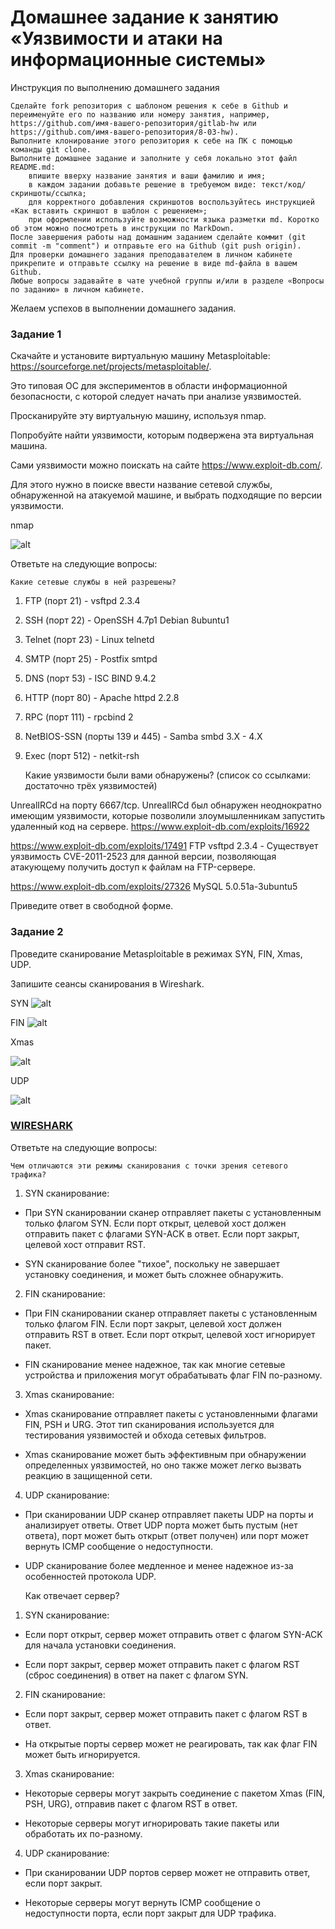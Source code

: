 ﻿# Домашнее задание к занятию «Уязвимости и атаки на информационные системы»
Инструкция по выполнению домашнего задания

    Сделайте fork репозитория c шаблоном решения к себе в Github и переименуйте его по названию или номеру занятия, например, https://github.com/имя-вашего-репозитория/gitlab-hw или https://github.com/имя-вашего-репозитория/8-03-hw).
    Выполните клонирование этого репозитория к себе на ПК с помощью команды git clone.
    Выполните домашнее задание и заполните у себя локально этот файл README.md:
        впишите вверху название занятия и ваши фамилию и имя;
        в каждом задании добавьте решение в требуемом виде: текст/код/скриншоты/ссылка;
        для корректного добавления скриншотов воспользуйтесь инструкцией «Как вставить скриншот в шаблон с решением»;
        при оформлении используйте возможности языка разметки md. Коротко об этом можно посмотреть в инструкции по MarkDown.
    После завершения работы над домашним заданием сделайте коммит (git commit -m "comment") и отправьте его на Github (git push origin).
    Для проверки домашнего задания преподавателем в личном кабинете прикрепите и отправьте ссылку на решение в виде md-файла в вашем Github.
    Любые вопросы задавайте в чате учебной группы и/или в разделе «Вопросы по заданию» в личном кабинете.

Желаем успехов в выполнении домашнего задания.

### Задание 1

Скачайте и установите виртуальную машину Metasploitable: https://sourceforge.net/projects/metasploitable/.

Это типовая ОС для экспериментов в области информационной безопасности, с которой следует начать при анализе уязвимостей.

Просканируйте эту виртуальную машину, используя nmap.

Попробуйте найти уязвимости, которым подвержена эта виртуальная машина.

Сами уязвимости можно поискать на сайте https://www.exploit-db.com/.

Для этого нужно в поиске ввести название сетевой службы, обнаруженной на атакуемой машине, и выбрать подходящие по версии уязвимости.

nmap

![alt](https://github.com/ermacster/gitlab-hw/blob/main/img/%D0%91%D0%B5%D0%B7%D0%BE%D0%BF%D0%B0%D1%81%D0%BD%D0%BE%D1%81%D1%82%D1%8C/nmap.JPG)


Ответьте на следующие вопросы:

    Какие сетевые службы в ней разрешены?

1. FTP (порт 21) - vsftpd 2.3.4
2. SSH (порт 22) - OpenSSH 4.7p1 Debian 8ubuntu1
3. Telnet (порт 23) - Linux telnetd
4. SMTP (порт 25) - Postfix smtpd
5. DNS (порт 53) - ISC BIND 9.4.2
6. HTTP (порт 80) - Apache httpd 2.2.8
7. RPC (порт 111) - rpcbind 2
8. NetBIOS-SSN (порты 139 и 445) - Samba smbd 3.X - 4.X
9. Exec (порт 512) - netkit-rsh

    Какие уязвимости были вами обнаружены? (список со ссылками: достаточно трёх уязвимостей)

UnrealIRCd на порту 6667/tcp. UnrealIRCd был обнаружен неоднократно имеющим уязвимости, которые позволили злоумышленникам запустить удаленный код на сервере.
https://www.exploit-db.com/exploits/16922


https://www.exploit-db.com/exploits/17491
FTP vsftpd 2.3.4 - Существует уязвимость CVE-2011-2523 для данной версии, позволяющая атакующему получить доступ к файлам на FTP-сервере.

https://www.exploit-db.com/exploits/27326
MySQL 5.0.51a-3ubuntu5 

Приведите ответ в свободной форме.

### Задание 2

Проведите сканирование Metasploitable в режимах SYN, FIN, Xmas, UDP.

Запишите сеансы сканирования в Wireshark.

SYN
![alt](https://github.com/ermacster/gitlab-hw/blob/main/img/%D0%91%D0%B5%D0%B7%D0%BE%D0%BF%D0%B0%D1%81%D0%BD%D0%BE%D1%81%D1%82%D1%8C/SYN.JPG)

FIN
![alt](https://github.com/ermacster/gitlab-hw/blob/main/img/%D0%91%D0%B5%D0%B7%D0%BE%D0%BF%D0%B0%D1%81%D0%BD%D0%BE%D1%81%D1%82%D1%8C/FN.JPG)


Xmas

![alt](https://github.com/ermacster/gitlab-hw/blob/main/img/%D0%91%D0%B5%D0%B7%D0%BE%D0%BF%D0%B0%D1%81%D0%BD%D0%BE%D1%81%D1%82%D1%8C/xmas.JPG)


UDP

![alt](https://github.com/ermacster/gitlab-hw/blob/main/img/%D0%91%D0%B5%D0%B7%D0%BE%D0%BF%D0%B0%D1%81%D0%BD%D0%BE%D1%81%D1%82%D1%8C/UDP.JPG)


### [WIRESHARK](https://github.com/ermacster/gitlab-hw/tree/main/img/%D0%91%D0%B5%D0%B7%D0%BE%D0%BF%D0%B0%D1%81%D0%BD%D0%BE%D1%81%D1%82%D1%8C/NMAP)


Ответьте на следующие вопросы:

    Чем отличаются эти режимы сканирования с точки зрения сетевого трафика?

1. SYN сканирование:

- При SYN сканировании сканер отправляет пакеты с установленным только флагом SYN. Если порт открыт, целевой хост должен отправить пакет с флагами SYN-ACK в ответ. Если порт закрыт, целевой хост отправит RST.

- SYN сканирование более "тихое", поскольку не завершает установку соединения, и может быть сложнее обнаружить.

2. FIN сканирование:

- При FIN сканировании сканер отправляет пакеты с установленным только флагом FIN. Если порт закрыт, целевой хост должен отправить RST в ответ. Если порт открыт, целевой хост игнорирует пакет.

- FIN сканирование менее надежное, так как многие сетевые устройства и приложения могут обрабатывать флаг FIN по-разному.

3. Xmas сканирование:

- Xmas сканирование отправляет пакеты с установленными флагами FIN, PSH и URG. Этот тип сканирования используется для тестирования уязвимостей и обхода сетевых фильтров.

- Xmas сканирование может быть эффективным при обнаружении определенных уязвимостей, но оно также может легко вызвать реакцию в защищенной сети.

4. UDP сканирование:

- При сканировании UDP сканер отправляет пакеты UDP на порты и анализирует ответы. Ответ UDP порта может быть пустым (нет ответа), порт может быть открыт (ответ получен) или порт может вернуть ICMP сообщение о недоступности.

- UDP сканирование более медленное и менее надежное из-за особенностей протокола UDP.

    Как отвечает сервер?

1. SYN сканирование:

- Если порт открыт, сервер может отправить ответ с флагом SYN-ACK для начала установки соединения.

- Если порт закрыт, сервер может отправить пакет с флагом RST (сброс соединения) в ответ на пакет с флагом SYN.

2. FIN сканирование:

- Если порт закрыт, сервер может отправить пакет с флагом RST в ответ.

- На открытые порты сервер может не реагировать, так как флаг FIN может быть игнорируется.

3. Xmas сканирование:

- Некоторые серверы могут закрыть соединение с пакетом Xmas (FIN, PSH, URG), отправив пакет с флагом RST в ответ.

- Некоторые серверы могут игнорировать такие пакеты или обработать их по-разному.

4. UDP сканирование:

- При сканировании UDP портов сервер может не отправить ответ, если порт закрыт.

- Некоторые серверы могут вернуть ICMP сообщение о недоступности порта, если порт закрыт для UDP трафика.
